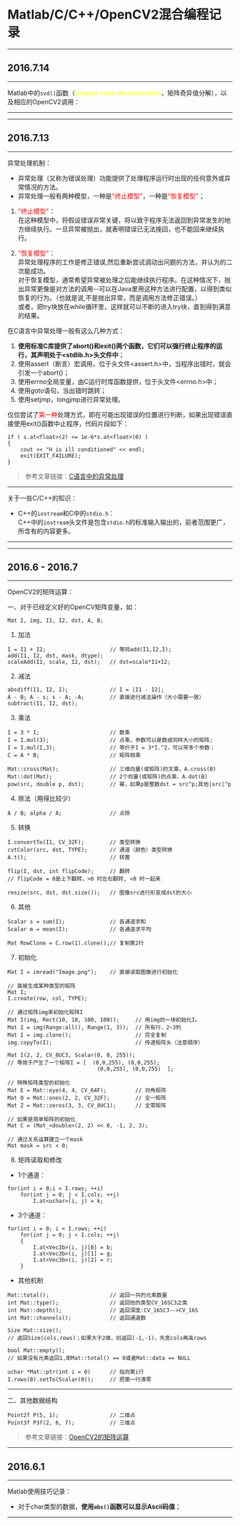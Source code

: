 # Matlab/C/C++/OpenCV2混合编程记录
---
## 2016.7.14
---
Matlab中的`svd()`函数（<font color = yellow>singular value decomposition</font>，矩阵奇异值分解），以及相应的OpenCV2调用：

---
---
## 2016.7.13
---
异常处理机制：
- 异常处理（又称为错误处理）功能提供了处理程序运行时出现的任何意外或异常情况的方法。
- 异常处理一般有两种模型，一种是<font color = red>"终止模型"</font>，一种是<font color = red>"恢复模型"</font>；

 1. <font color = red>"终止模型"</font>：<br>
 在这种模型中，将假设错误非常关键，将以致于程序无法返回到异常发生的地方继续执行。一旦异常被抛出，就表明错误已无法挽回，也不能回来继续执行。

 2. <font color = red>"恢复模型"</font>：<br>
 异常处理程序的工作是修正错误,然后重新尝试调动出问题的方法，并认为的二次能成功。<br>
 对于恢复模型，通常希望异常被处理之后能继续执行程序。在这种情况下，抛出异常更像是对方法的调用--可以在Java里用这种方法进行配置，以得到类似恢复的行为。（也就是说,不是抛出异常，而是调用方法修正错误。）<br>
 或者，把try块放在while循环里，这样就可以不断的进入try块，直到得到满意的结果。

在C语言中异常处理一般有这么几种方式：<br>

1. **使用标准C库提供了abort()和exit()两个函数，它们可以强行终止程序的运行，其声明处于<stdlib.h>头文件中**；
2. 使用assert（断言）宏调用，位于头文件<assert.h>中，当程序出错时，就会引发一个abort()；
3. 使用errno全局变量，由C运行时库函数提供，位于头文件<errno.h>中；
4. 使用goto语句，当出错时跳转；
5. 使用setjmp，longjmp进行异常处理。

仅仅尝试了<font color = red>第一种</font>处理方式，即在可能出现错误的位置进行判断，如果出现错误直接使用exit()函数中止程序，代码片段如下：
```
if ( s.at<float>(2) <= 1e-6*s.at<float>(0) )
{
    cout << "H is ill conditioned" << endl;
    exit(EXIT_FAILURE);
}
```
>参考文章链接：[C语言中的异常处理](http://www.cnblogs.com/vimsk/archive/2010/12/11/1901698.html)

---
关于一些C/C++的知识：
- C++的`iostream`和C中的`stdio.h`：<br>
C++中的`iostream`头文件是包含`stdio.h`的标准输入输出的，前者范围更广，所含有的内容更多。
---

---
## 2016.6 - 2016.7
---
OpenCV2的矩阵运算：

一、对于已经定义好的OpenCV矩阵变量，如：
```
Mat I, img, I1, I2, dst, A, B;
```

1. 加法
 ```
 I = I1 + I2;                    // 等同add(I1,I2,I);
 add(I1, I2, dst, mask, dtype);
 scaleAdd(I1, scale, I2, dst);   // dst=scale*I1+I2;
 ```
2. 减法
 ```
 absdiff(I1, I2, I);             // I = |I1 - I2|;
 A - B; A - s; s - A; -A;        // 直接进行减法操作（大小需要一致）
 subtract(I1, I2, dst);
 ```
3. 乘法
 ```
 I = 3 * I;                      // 数乘
 I = I.mul(3);                   // 点乘，参数可以是数或同样大小的矩阵;
 I = I.mul(I,3);                 // 等价于I = 3*I.^2，可以带多个参数；
 C = A * B;                      // 矩阵相乘

 Mat::cross(Mat);                // 三维向量(或矩阵)的叉乘，A.cross(B)
 Mat::dot(Mat);                  // 2个向量(或矩阵)的点乘，A.dot(B)
 pow(src, double p, dst);        // 幂，如果p是整数dst = src^p;其他|src|^p
 ```

4. 除法（用得比较少）
 ```
 A / B; alpha / A;               // 点除
 ```
5. 转换
 ```
 I.convertTo(I1, CV_32F);        // 类型转换
 cvtColor(src, dst, TYPE);       // 通道（颜色）类型转换
 A.t();                          // 转置
 
 flip(I, dst, int flipCode);     // 翻转
 // flipCode = 0是上下翻转，>0 时左右翻转, <0 时一起来
 
 resize(src, dst, dst.size());   // 图像src进行形变成dst的大小
 ```

6. 其他
 ```
 Scalar s = sum(I);              // 各通道求和
 Scalar m = mean(I);             // 各通道求平均
 
 Mat RowClone = C.row(1).clone();// 复制第2行
 ```

7. 初始化
 ```
 Mat I = imread("Image.png");    // 直接读取图像进行初始化
 
 // 直接生成某种类型的矩阵
 Mat I;
 I.create(row, col, TYPE);
 
 // 通过矩阵img来初始化矩阵I
 Mat I(img, Rect(10, 10, 100, 100));     // 用img的一块初始化I。
 Mat I = img(Range:all(), Range(1, 3));  // 所有行，2~3列
 Mat I = img.clone();                    // 完全复制
 img.copyTo(I);                          // 传递矩阵头（注意顺序）
 
 Mat I(2, 2, CV_8UC3, Scalar(0, 0, 255));
 // 等效于产生了一个矩阵I = [  (0,0,255), (0,0,255);
                             (0,0,255), (0,0,255)  ];
 
 // 特殊矩阵类型的初始化
 Mat E = Mat::eye(4, 4, CV_64F);         // 对角矩阵
 Mat O = Mat::ones(2, 2, CV_32F);        // 全一矩阵
 Mat Z = Mat::zeros(3, 3, CV_8UC1);      // 全零矩阵
 
 // 如果是简单矩阵的初始化
 Mat C = (Mat_<double>(2, 2) << 0, -1, 2, 3); 
 
 // 通过关系运算建立一个mask
 Mat mask = src < 0;
 ```

8. 矩阵读取和修改

 - 1个通道：
 ```
 for(int i = 0;i < I.rows; ++i)
     for(int j = 0; j < I.cols; ++j)
         I.at<uchar>(i, j) = k;
 ```
 - 3个通道：
 ```
 for(int i = 0; i < I.rows; ++i)
     for(int j = 0; j < I.cols; ++j)
     {
         I.at<Vec3b>(i, j)[0] = b;
         I.at<Vec3b>(i, j)[1] = g;
         I.at<Vec3b>(i, j)[2] = r;
     }
 ```

 - 其他机制
 ```
 Mat::total();                   // 返回一共的元素数量
 int Mat::type();                // 返回他的类型CV_16SC3之类
 int Mat::depth();               // 返回深度:CV_16SC3-->CV_16S
 int Mat::channels();            // 返回通道数
 
 Size Mat::size();               
 // 返回Size(cols,rows)；如果大于2维，则返回(-1,-1)，先宽cols再高rows
 
 bool Mat::empty();              
 // 如果没有元素返回1,即Mat::total() == 0或者Mat::data == NULL
 
 uchar *Mat::ptr(int i = 0)      // 指向第i行
 I.rows(0).setTo(Scalar(0));     // 把第一行清零
 ```

---
二、其他数据结构
```
Point2f P(5, 1);                // 二维点
Point3f P3f(2, 6, 7);           // 三维点
```
>参考文章链接：[OpenCV2的矩阵运算](http://blog.csdn.net/guoming0000/article/details/8629885)

---
## 2016.6.1
---
Matlab使用技巧记录：
- 对于char类型的数据，**使用`abs()`函数可以显示Ascii码值**；

---